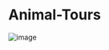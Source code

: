 # Animal-Tours

![image](https://github.com/MuhammadTurkmen/Animal-Tours/assets/142389953/99a1a30a-57e5-4656-9493-1db25d5c1d98)
